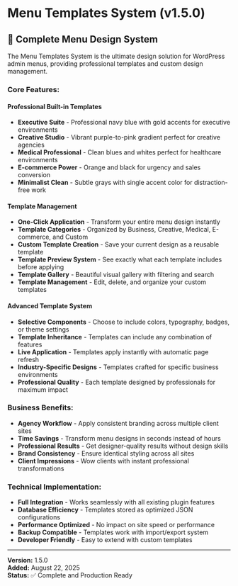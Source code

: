 # Menu Templates System (v1.5.0)

## **🎨 Complete Menu Design System**

The Menu Templates System is the ultimate design solution for WordPress admin menus, providing professional templates and custom design management.

### **Core Features:**

#### **Professional Built-in Templates**
- **Executive Suite** - Professional navy blue with gold accents for executive environments
- **Creative Studio** - Vibrant purple-to-pink gradient perfect for creative agencies
- **Medical Professional** - Clean blues and whites perfect for healthcare environments
- **E-commerce Power** - Orange and black for urgency and sales conversion
- **Minimalist Clean** - Subtle grays with single accent color for distraction-free work

#### **Template Management**
- **One-Click Application** - Transform your entire menu design instantly
- **Template Categories** - Organized by Business, Creative, Medical, E-commerce, and Custom
- **Custom Template Creation** - Save your current design as a reusable template
- **Template Preview System** - See exactly what each template includes before applying
- **Template Gallery** - Beautiful visual gallery with filtering and search
- **Template Management** - Edit, delete, and organize your custom templates

#### **Advanced Template System**
- **Selective Components** - Choose to include colors, typography, badges, or theme settings
- **Template Inheritance** - Templates can include any combination of features
- **Live Application** - Templates apply instantly with automatic page refresh
- **Industry-Specific Designs** - Templates crafted for specific business environments
- **Professional Quality** - Each template designed by professionals for maximum impact

### **Business Benefits:**
- **Agency Workflow** - Apply consistent branding across multiple client sites
- **Time Savings** - Transform menu designs in seconds instead of hours
- **Professional Results** - Get designer-quality results without design skills
- **Brand Consistency** - Ensure identical styling across all sites
- **Client Impressions** - Wow clients with instant professional transformations

### **Technical Implementation:**
- **Full Integration** - Works seamlessly with all existing plugin features
- **Database Efficiency** - Templates stored as optimized JSON configurations
- **Performance Optimized** - No impact on site speed or performance
- **Backup Compatible** - Templates work with import/export system
- **Developer Friendly** - Easy to extend with custom templates

---

**Version:** 1.5.0  
**Added:** August 22, 2025  
**Status:** ✅ Complete and Production Ready 